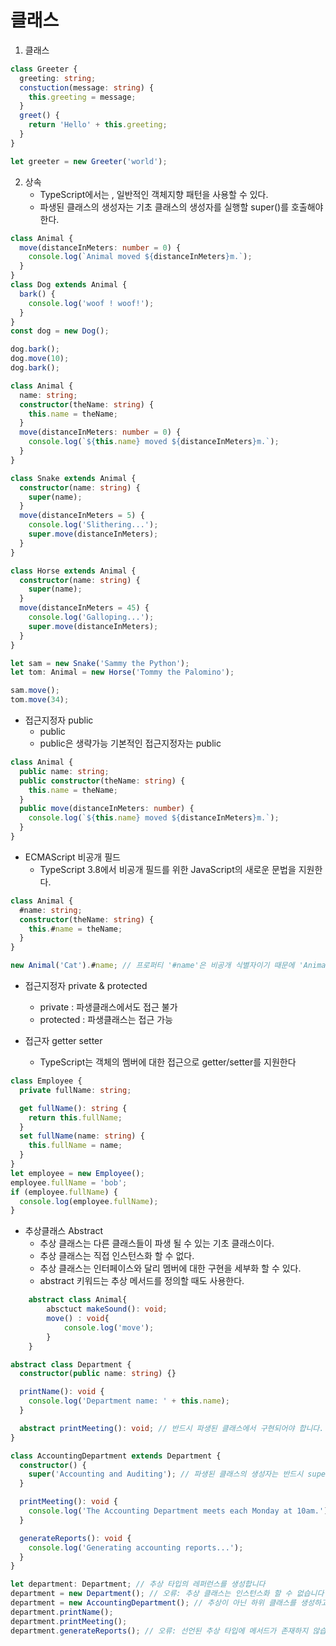# 클래스

1. 클래스

```ts
class Greeter {
  greeting: string;
  constuction(message: string) {
    this.greeting = message;
  }
  greet() {
    return 'Hello' + this.greeting;
  }
}

let greeter = new Greeter('world');
```

2. 상속
   - TypeScript에서는 , 일반적인 객체지향 패턴을 사용할 수 있다.
   - 파생된 클래스의 생성자는 기초 클래스의 생성자를 실행할 super()를 호출해야 한다.

```ts
class Animal {
  move(distanceInMeters: number = 0) {
    console.log(`Animal moved ${distanceInMeters}m.`);
  }
}
class Dog extends Animal {
  bark() {
    console.log('woof ! woof!');
  }
}
const dog = new Dog();

dog.bark();
dog.move(10);
dog.bark();
```

```ts
class Animal {
  name: string;
  constructor(theName: string) {
    this.name = theName;
  }
  move(distanceInMeters: number = 0) {
    console.log(`${this.name} moved ${distanceInMeters}m.`);
  }
}

class Snake extends Animal {
  constructor(name: string) {
    super(name);
  }
  move(distanceInMeters = 5) {
    console.log('Slithering...');
    super.move(distanceInMeters);
  }
}

class Horse extends Animal {
  constructor(name: string) {
    super(name);
  }
  move(distanceInMeters = 45) {
    console.log('Galloping...');
    super.move(distanceInMeters);
  }
}

let sam = new Snake('Sammy the Python');
let tom: Animal = new Horse('Tommy the Palomino');

sam.move();
tom.move(34);
```

- 접근지정자 public
  - public
  - public은 생략가능 기본적인 접근지정자는 public

```ts
class Animal {
  public name: string;
  public constructor(theName: string) {
    this.name = theName;
  }
  public move(distanceInMeters: number) {
    console.log(`${this.name} moved ${distanceInMeters}m.`);
  }
}
```

- ECMAScript 비공개 필드
  - TypeScript 3.8에서 비공개 필드를 위한 JavaScript의 새로운 문법을 지원한다.

```ts
class Animal {
  #name: string;
  constructor(theName: string) {
    this.#name = theName;
  }
}

new Animal('Cat').#name; // 프로퍼티 '#name'은 비공개 식별자이기 때문에 'Animal' 클래스 외부에선 접근할 수 없습니다.
```

- 접근지정자 private & protected

  - private : 파생클래스에서도 접근 불가
  - protected : 파생클래스는 접근 가능

- 접근자 getter setter
  - TypeScript는 객체의 멤버에 대한 접근으로 getter/setter를 지원한다

```ts
class Employee {
  private fullName: string;

  get fullName(): string {
    return this.fullName;
  }
  set fullName(name: string) {
    this.fullName = name;
  }
}
let employee = new Employee();
employee.fullName = 'bob';
if (employee.fullName) {
  console.log(employee.fullName);
}
```

- 추상클래스 Abstract
  - 추상 클래스는 다른 클래스들이 파생 될 수 있는 기초 클래스이다.
  - 추상 클래스는 직접 인스턴스화 할 수 없다.
  - 추상 클래스는 인터페이스와 달리 멤버에 대한 구현을 세부화 할 수 있다.
  - abstract 키워드는 추상 메서드를 정의할 때도 사용한다.

```ts
    abstract class Animal{
        absctuct makeSound(): void;
        move() : void{
            console.log('move');
        }
    }
```

```ts
abstract class Department {
  constructor(public name: string) {}

  printName(): void {
    console.log('Department name: ' + this.name);
  }

  abstract printMeeting(): void; // 반드시 파생된 클래스에서 구현되어야 합니다.
}

class AccountingDepartment extends Department {
  constructor() {
    super('Accounting and Auditing'); // 파생된 클래스의 생성자는 반드시 super()를 호출해야 합니다.
  }

  printMeeting(): void {
    console.log('The Accounting Department meets each Monday at 10am.');
  }

  generateReports(): void {
    console.log('Generating accounting reports...');
  }
}

let department: Department; // 추상 타입의 레퍼런스를 생성합니다
department = new Department(); // 오류: 추상 클래스는 인스턴스화 할 수 없습니다
department = new AccountingDepartment(); // 추상이 아닌 하위 클래스를 생성하고 할당합니다
department.printName();
department.printMeeting();
department.generateReports(); // 오류: 선언된 추상 타입에 메서드가 존재하지 않습니다
```
